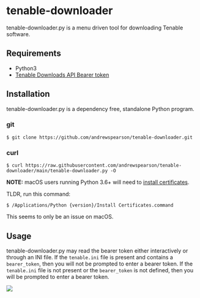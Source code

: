 # tenable-downloader
tenable-downloader.py is a menu driven tool for downloading Tenable software.
## Requirements
* Python3
* [Tenable Downloads API Bearer token](https://www.tenable.com/downloads/api-docs)
## Installation
tenable-downloader.py is a dependency free, standalone Python program.
### git
```
$ git clone https://github.com/andrewspearson/tenable-downloader.git
```
### curl
```
$ curl https://raw.githubusercontent.com/andrewspearson/tenable-downloader/main/tenable-downloader.py -O
```

**NOTE:** macOS users running Python 3.6+ will need to [install certificates](https://bugs.python.org/issue28150).

TLDR, run this command:
```
$ /Applications/Python {version}/Install Certificates.command
```
This seems to only be an issue on macOS.
## Usage
tenable-downloader.py may read the bearer token either interactively or through an INI file. If the ```tenable.ini``` file is present and contains a ```bearer_token```, then you will not be prompted to enter a bearer token. If the ```tenable.ini``` file is not present or the ```bearer_token``` is not defined, then you will be prompted to enter a bearer token.

![](https://andrewspearson.github.io/file-server/repositories/tenable-downloader/tenable-downloader.gif)
